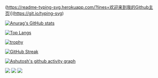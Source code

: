 (https://readme-typing-svg.herokuapp.com/?lines=欢迎来到我的Github主页)](https://git.io/typing-svg)

[![Anurag's GitHub stats](https://github-readme-stats.vercel.app/api?username=147WIND&theme=radical)](https://github.com/anuraghazra/github-readme-stats)

[![Top Langs](https://github-readme-stats.vercel.app/api/top-langs/?username=147WIND&layout=compact)](https://github.com/anuraghazra/github-readme-stats)

[![trophy](https://github-profile-trophy.vercel.app/?username=147WIND&theme=dark_lover)](https://github.com/ryo-ma/github-profile-trophy)

[![GitHub Streak](https://github-readme-streak-stats.herokuapp.com/?user=147WIND&theme=dark)](https://git.io/streak-stats)

[![Ashutosh's github activity graph](https://activity-graph.herokuapp.com/graph?username=147WIND&theme=react-dark)](https://github.com/ashutosh00710/github-readme-activity-graph)

<img src="https://img.shields.io/badge/-HTML5-E34F26?style=flat-square&logo=html5&logoColor=white" /> <img src="https://img.shields.io/badge/-CSS3-1572B6?style=flat-square&logo=css3" /> <img src="https://img.shields.io/badge/-JavaScript-oringe?style=flat-square&logo=javascript" />

<!--
**147WIND/147WIND** is a ✨ _special_ ✨ repository because its `README.md` (this file) appears on your GitHub profile.

Here are some ideas to get you started:

- 🔭 I’m currently working on ...
- 🌱 I’m currently learning ...
- 👯 I’m looking to collaborate on ...
- 🤔 I’m looking for help with ...
- 💬 Ask me about ...
- 📫 How to reach me: ...
- 😄 Pronouns: ...
- ⚡ Fun fact: ...
-->
